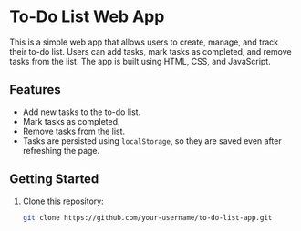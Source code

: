 # To-Do List Web App

This is a simple web app that allows users to create, manage, and track their to-do list. Users can add tasks, mark tasks as completed, and remove tasks from the list. The app is built using HTML, CSS, and JavaScript.

## Features

- Add new tasks to the to-do list.
- Mark tasks as completed.
- Remove tasks from the list.
- Tasks are persisted using `localStorage`, so they are saved even after refreshing the page.

## Getting Started

1. Clone this repository:

   ```bash
   git clone https://github.com/your-username/to-do-list-app.git
